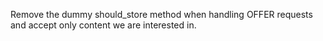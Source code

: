 Remove the dummy should_store method when handling OFFER requests and accept only content we are interested in.
